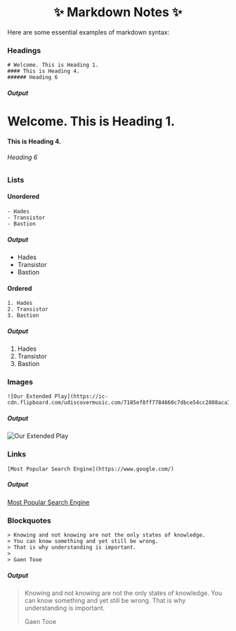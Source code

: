 <h1 align="center">✨ Markdown Notes ✨</h1>

Here are some essential examples of markdown syntax:

### Headings

```
# Welcome. This is Heading 1.
#### This is Heading 4.
###### Heading 6
````

##### Output

# Welcome. This is Heading 1.
#### This is Heading 4.
###### Heading 6

### Lists

#### Unordered

```
- Hades
- Transistor
- Bastion
```

##### Output

- Hades
- Transistor
- Bastion

#### Ordered

```
1. Hades
2. Transistor
3. Bastion
```

##### Output

1. Hades
2. Transistor
3. Bastion

### Images

```
![Our Extended Play](https://ic-cdn.flipboard.com/udiscovermusic.com/7185ef8ff7784660c7dbce54cc2808aca7b33f29/_medium.jpeg)
```

##### Output

![Our Extended Play](https://ic-cdn.flipboard.com/udiscovermusic.com/7185ef8ff7784660c7dbce54cc2808aca7b33f29/_medium.jpeg)

### Links

```
[Most Popular Search Engine](https://www.google.com/)
```

##### Output

[Most Popular Search Engine](https://www.google.com/)

### Blockquotes

```
> Knowing and not knowing are not the only states of knowledge.
> You can know something and yet still be wrong.
> That is why understanding is important.
> 
> Gaen Tooe
```

##### Output

> Knowing and not knowing are not the only states of knowledge. You can know something and yet still be wrong. That is why understanding is important.
>
> Gaen Tooe
